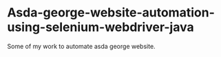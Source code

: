 # Asda-george-website-automation-using-selenium-webdriver-java
Some of my work  to automate asda george website.
